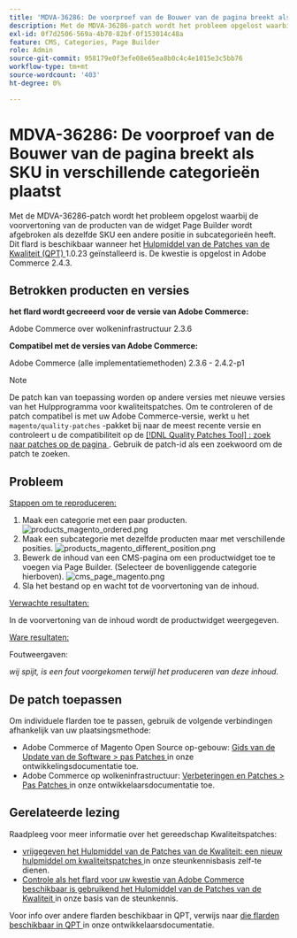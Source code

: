 ```yaml
---
title: 'MDVA-36286: De voorproef van de Bouwer van de pagina breekt als SKU in verschillende categorieën plaatst'
description: Met de MDVA-36286-patch wordt het probleem opgelost waarbij de voorvertoning van de producten van de widget Page Builder wordt afgebroken als dezelfde SKU een andere positie in subcategorieën heeft. Deze patch is beschikbaar wanneer [Quality Patches Tool (QPT)] (/help/announcements/adobe-commerce-announcements/magento-quality-patches-released-new-tool-to-self-serve-quality-patches.md) 1.0.23 is geïnstalleerd. De kwestie is opgelost in Adobe Commerce 2.4.3.
exl-id: 0f7d2506-569a-4b70-82bf-0f153014c48a
feature: CMS, Categories, Page Builder
role: Admin
source-git-commit: 958179e0f3efe08e65ea8b0c4c4e1015e3c5bb76
workflow-type: tm+mt
source-wordcount: '403'
ht-degree: 0%

---
```


# MDVA-36286: De voorproef van de Bouwer van de pagina breekt als SKU in verschillende categorieën plaatst

Met de MDVA-36286-patch wordt het probleem opgelost waarbij de voorvertoning van de producten van de widget Page Builder wordt afgebroken als dezelfde SKU een andere positie in subcategorieën heeft. Dit flard is beschikbaar wanneer het [ Hulpmiddel van de Patches van de Kwaliteit (QPT) ](/help/announcements/adobe-commerce-announcements/magento-quality-patches-released-new-tool-to-self-serve-quality-patches.md) 1.0.23 geïnstalleerd is. De kwestie is opgelost in Adobe Commerce 2.4.3.

## Betrokken producten en versies

**het flard wordt gecreeerd voor de versie van Adobe Commerce:**

Adobe Commerce over wolkeninfrastructuur 2.3.6

**Compatibel met de versies van Adobe Commerce:**

Adobe Commerce (alle implementatiemethoden) 2.3.6 - 2.4.2-p1

>[!NOTE]
>
>De patch kan van toepassing worden op andere versies met nieuwe versies van het Hulpprogramma voor kwaliteitspatches. Om te controleren of de patch compatibel is met uw Adobe Commerce-versie, werkt u het `magento/quality-patches` -pakket bij naar de meest recente versie en controleert u de compatibiliteit op de [[!DNL Quality Patches Tool] : zoek naar patches op de pagina ](https://devdocs.magento.com/quality-patches/tool.html#patch-grid) . Gebruik de patch-id als een zoekwoord om de patch te zoeken.

## Probleem

<u> Stappen om te reproduceren:</u>

1. Maak een categorie met een paar producten.
   ![ products_magento_ordered.png ](/help/support-tools/patches-available-in-qpt-tool/assets/products_magento_ordered.png)
1. Maak een subcategorie met dezelfde producten maar met verschillende posities.
   ![ products_magento_different_position.png ](/help/support-tools/patches-available-in-qpt-tool/assets/products_magento_different_position.png)
1. Bewerk de inhoud van een CMS-pagina om een productwidget toe te voegen via Page Builder. (Selecteer de bovenliggende categorie hierboven).
   ![ cms_page_magento.png ](/help/support-tools/patches-available-in-qpt-tool/assets/cms_page_magento.png)
1. Sla het bestand op en wacht tot de voorvertoning van de inhoud.

<u> Verwachte resultaten:</u>

In de voorvertoning van de inhoud wordt de productwidget weergegeven.

<u> Ware resultaten:</u>

Foutweergaven:

*wij spijt, is een fout voorgekomen terwijl het produceren van deze inhoud.*

## De patch toepassen

Om individuele flarden toe te passen, gebruik de volgende verbindingen afhankelijk van uw plaatsingsmethode:

* Adobe Commerce of Magento Open Source op-gebouw: [ Gids van de Update van de Software > pas Patches ](https://devdocs.magento.com/guides/v2.4/comp-mgr/patching/mqp.html) in onze ontwikkelingsdocumentatie toe.
* Adobe Commerce op wolkeninfrastructuur: [ Verbeteringen en Patches > Pas Patches ](https://devdocs.magento.com/cloud/project/project-patch.html) in onze ontwikkelaarsdocumentatie toe.

## Gerelateerde lezing

Raadpleeg voor meer informatie over het gereedschap Kwaliteitspatches:

* [ vrijgegeven het Hulpmiddel van de Patches van de Kwaliteit: een nieuw hulpmiddel om kwaliteitspatches ](/help/announcements/adobe-commerce-announcements/magento-quality-patches-released-new-tool-to-self-serve-quality-patches.md) in onze steunkennisbasis zelf-te dienen.
* [ Controle als het flard voor uw kwestie van Adobe Commerce beschikbaar is gebruikend het Hulpmiddel van de Patches van de Kwaliteit ](/help/support-tools/patches-available-in-qpt-tool/check-patch-for-magento-issue-with-magento-quality-patches.md) in onze basis van de steunkennis.

Voor info over andere flarden beschikbaar in QPT, verwijs naar [ die flarden beschikbaar in QPT ](https://devdocs.magento.com/quality-patches/tool.html#patch-grid) in onze ontwikkelaarsdocumentatie.

